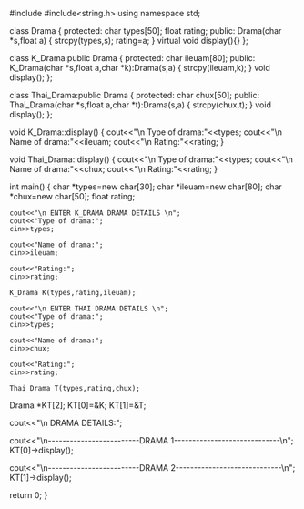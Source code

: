 #include<iostream>
#include<string.h>
using namespace std;

class Drama
{
    protected:
        char types[50];
        float rating;
    public:
        Drama(char *s,float a)
        {
            strcpy(types,s);
            rating=a;
        }
    virtual void display(){}
};

class K_Drama:public Drama
{
    protected:
        char ileuam[80];
    public:
        K_Drama(char *s,float a,char *k):Drama(s,a)
        {
            strcpy(ileuam,k);
        }
    void display();
};

class Thai_Drama:public Drama
{
    protected:
        char chux[50];
    public:
        Thai_Drama(char *s,float a,char *t):Drama(s,a)
        {
            strcpy(chux,t);
        }
    void display();
};

void K_Drama::display()
{
    cout<<"\n Type of drama:"<<types;
    cout<<"\n Name of drama:"<<ileuam;
    cout<<"\n Rating:"<<rating;
}

void Thai_Drama::display()
{
    cout<<"\n Type of drama:"<<types;
    cout<<"\n Name of drama:"<<chux;
    cout<<"\n Rating:"<<rating;
}

int main()
{
    char *types=new char[30];
    char *ileuam=new char[80];
    char *chux=new char[50];
    float rating;

    cout<<"\n ENTER K_DRAMA DRAMA DETAILS \n";
    cout<<"Type of drama:";
    cin>>types;

    cout<<"Name of drama:";
    cin>>ileuam;

    cout<<"Rating:";
    cin>>rating;

    K_Drama K(types,rating,ileuam);

    cout<<"\n ENTER THAI DRAMA DETAILS \n";
    cout<<"Type of drama:";
    cin>>types;

    cout<<"Name of drama:";
    cin>>chux;

    cout<<"Rating:";
    cin>>rating;

    Thai_Drama T(types,rating,chux);

Drama *KT[2];
KT[0]=&K;
KT[1]=&T;

cout<<"\n DRAMA DETAILS:";

cout<<"\n-------------------------DRAMA 1-----------------------------\n";
KT[0]->display();

cout<<"\n-------------------------DRAMA 2-----------------------------\n";
KT[1]->display();

return 0;
}
